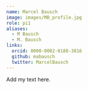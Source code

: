 ```yaml
---
name: Marcel Bausch
image: images/MB_profile.jpg
role: pi1
aliases:
  - M Bausch
  - M. Bausch
links:
  orcid: 0000-0002-0188-3816
  github: mabausch
  twitter: MarcelBausch
---
```


Add my text here.